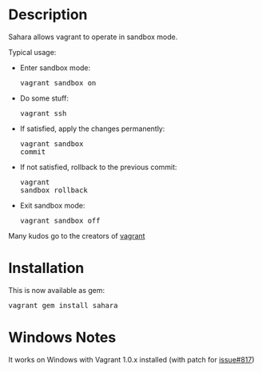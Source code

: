 # Description

Sahara allows vagrant to operate in sandbox mode.

Typical usage:

- Enter sandbox mode: <pre>vagrant sandbox on</pre>
- Do some stuff: <pre>vagrant ssh </pre>
- If satisfied, apply the changes permanently: <pre>vagrant sandbox commit</pre>
- If not satisfied, rollback to the previous commit: <pre>vagrant sandbox rollback</pre>
- Exit sandbox mode: <pre>vagrant sandbox off</pre>

Many kudos go to the creators of [vagrant](http://vagrantup.com)

# Installation

This is now available as gem:

<pre>vagrant gem install sahara</pre>

# Windows Notes

It works on Windows with Vagrant 1.0.x installed (with patch for [issue#817](https://github.com/mitchellh/vagrant/issues/817))

